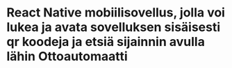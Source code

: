 # React Native mobiilisovellus, jolla voi lukea ja avata sovelluksen sisäisesti qr koodeja ja etsiä sijainnin avulla lähin Ottoautomaatti
